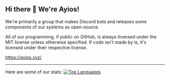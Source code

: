 ## Hi there 👋 We're Ayios!

We're primarily a group that makes Discord bots and releases some components of our systems as open-source.

All of our programming, if public on GitHub, is always licensed under the MIT license unless otherwise specified. If code isn't made by is, it's licensed under their respective license.

https://ayios.xyz/

---
Here are some of our stats:
[![Top Languages](https://github-readme-stats.vercel.app/api/top-langs/?username=ayiosbot)](https://github.com/anuraghazra/github-readme-stats)
